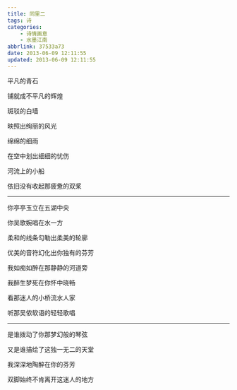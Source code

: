 ```yaml
---
title: 同里二
tags: 诗
categories: 
    - 诗情画意
    - 水墨江南
abbrlink: 37533a73
date: 2013-06-09 12:11:55
updated: 2013-06-09 12:11:55
---
```


平凡的青石

铺就成不平凡的辉煌

斑驳的白墙

映照出绚丽的风光

绵绵的细雨

在空中划出细细的忧伤

河流上的小船

依旧没有收起那疲惫的双桨

***

你亭亭玉立在五湖中央

你吴歌婉唱在水一方

柔和的线条勾勒出柔美的轮廓

优美的音符幻化出你独有的芬芳

我如痴如醉在那静静的河道旁

我醉生梦死在你怀中晓畅

看那迷人的小桥流水人家

听那吴侬软语的轻轻歌唱

***

是谁拨动了你那梦幻般的琴弦

又是谁描绘了这独一无二的天堂

我深深地陶醉在你的芬芳

双脚始终不肯离开这迷人的地方